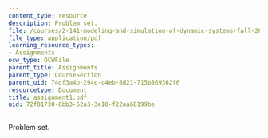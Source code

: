 ```yaml
---
content_type: resource
description: Problem set.
file: /courses/2-141-modeling-and-simulation-of-dynamic-systems-fall-2006/72f017300bb362a33e10f22aa68199be_assignment1.pdf
file_type: application/pdf
learning_resource_types:
- Assignments
ocw_type: OCWFile
parent_title: Assignments
parent_type: CourseSection
parent_uid: 74df3a4b-294c-c4eb-8d21-715b869362f6
resourcetype: Document
title: assignment1.pdf
uid: 72f01730-0bb3-62a3-3e10-f22aa68199be
---
```

Problem set.

